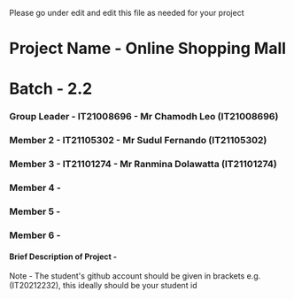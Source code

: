 Please go under edit and edit this file as needed for your project

# Project Name - Online Shopping Mall
# Batch - 2.2
### Group Leader - IT21008696 - Mr Chamodh Leo (IT21008696)
### Member 2 - IT21105302 - Mr Sudul Fernando (IT21105302)
### Member 3 - IT21101274 - Mr Ranmina Dolawatta (IT21101274)
### Member 4 - 
### Member 5 - 
### Member 6 - 

#### Brief Description of Project - 

Note - The student's github account should be given in brackets e.g. (IT20212232), this ideally should be your student id 

